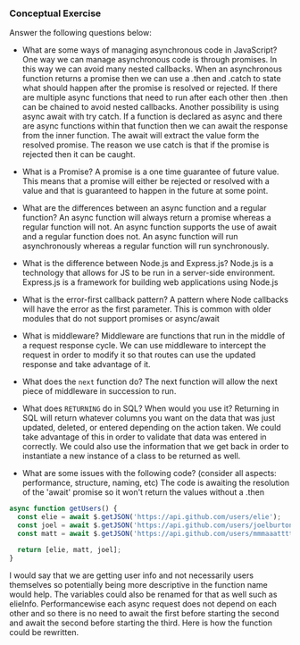 ### Conceptual Exercise

Answer the following questions below:

- What are some ways of managing asynchronous code in JavaScript?
One way we can manage asynchronous code is through promises. In this way we can avoid many nested callbacks. When an asynchronous function returns a promise then we can use a .then and .catch to state what should happen after the promise is resolved or rejected. If there are multiple async functions that need to run after each other then .then can be chained to avoid nested callbacks. Another possibility is using async await with try catch. If a function is declared as async and there are async functions within that function then we can await the response from the inner function. The await will extract the value form the resolved promise. The reason we use catch is that if the promise is rejected then it can be caught.

- What is a Promise?
A promise is a one time guarantee of future value. This means that a promise will either be rejected or resolved with a value and that is guaranteed to happen in the future at some point.

- What are the differences between an async function and a regular function?
An async function will always return a promise whereas a regular function will not. An async function supports the use of await and a regular function does not. An async function will run asynchronously whereas a regular function will run synchronously.

- What is the difference between Node.js and Express.js?
Node.js is a technology that allows for JS to be run in a server-side environment. Express.js is a framework for building web applications using Node.js

- What is the error-first callback pattern?
A pattern where Node callbacks will have the error as the first parameter. This is common with older modules that do not support promises or async/await

- What is middleware?
Middleware are functions that run in the middle of a request response cycle. We can use middleware to intercept the request in order to modify it so that routes can use the updated response and take advantage of it.

- What does the `next` function do?
The next function will allow the next piece of middleware in succession to run.

- What does `RETURNING` do in SQL? When would you use it?
Returning in SQL will return whatever columns you want on the data that was just updated, deleted, or entered depending on the action taken. We could take advantage of this in order to validate that data was entered in correctly. We could also use the information that we get back in order to instantiate a new instance of a class to be returned as well. 

- What are some issues with the following code? (consider all aspects: performance, structure, naming, etc)
The code is awaiting the resolution of the 'await' promise so it won't return the values without a .then

```js
async function getUsers() {
  const elie = await $.getJSON('https://api.github.com/users/elie');
  const joel = await $.getJSON('https://api.github.com/users/joelburton');
  const matt = await $.getJSON('https://api.github.com/users/mmmaaatttttt');

  return [elie, matt, joel];
}
```

I would say that we are getting user info and not necessarily users themselves so potentially being more descriptive in the function name would help. The variables could also be renamed for that as well such as elieInfo. Performancewise each async request does not depend on each other and so there is no need to await the first before starting the second and await the second before starting the third. Here is how the function could be rewritten.
